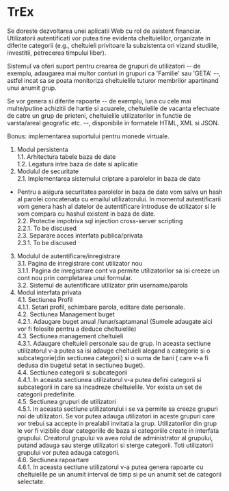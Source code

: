 # TrEx

Se doreste dezvoltarea unei aplicatii Web cu rol de asistent financiar. 
Utilizatorii autentificati vor putea tine evidenta cheltuielilor, organizate in diferite categorii (e.g., cheltuieli privitoare la subzistenta ori vizand studiile, investitii, petrecerea timpului liber). 

Sistemul va oferi suport pentru crearea de grupuri de utilizatori -- de exemplu, adaugarea mai multor conturi in grupuri ca 'Familie' sau 'GETA' --, astfel incat sa se poata monitoriza cheltuielile tuturor membrilor apartinand unui anumit grup. 

Se vor genera si diferite rapoarte -- de exemplu, luna cu cele mai multe/putine achizitii de hartie si acuarele, cheltuielile de vacanta efectuate de catre un grup de prieteni, cheltuielile utilizatorilor in functie de varsta/areal geografic etc. --, disponibile in formatele HTML, XML si JSON.

Bonus: implementarea suportului pentru monede virtuale.

 1. Modul persistenta<br/>
  1.1.	Arhitectura tabele baza de date<br/>
  1.2.	Legatura intre baza de date si aplicatie<br/>
 2.	Modulul de securitate<br/>
  2.1.	Implementarea sistemului criptare a parolelor in baza de date<br/>
   *	Pentru a asigura securitatea parolelor in baza de date vom salva un hash al parolei concatenata cu emailul utilizatorului. In momentul autentificarii vom genera hash al datelor de autentificare introduse de utilizator si le vom compara cu hashul existent in baza de date.<br/>
  2.2.	Protectie impotriva sql injection cross-server scripting	<br/>
   2.2.1.	To be discused<br/>
  2.3.	Separare acces interfata publica/privata<br/>
   2.3.1.	To be discused<br/>
 3.	Modulul de autentificare/inregistrare<br/>
  3.1.	Pagina de inregistrare cont utilizator nou<br/>
   3.1.1.	Pagina de inregistrare cont va permite utilizatorilor sa isi creeze un cont nou prin completarea unui formular.<br/>
  3.2.	Sistemul de autentificare utilizator prin username/parola<br/>
4.	Modul interfata privata<br/>
  4.1.	Sectiunea Profil<br/>
   4.1.1.	Setari profil, schimbare parola, editare date personale.<br/>
  4.2.	Sectiunea Management buget<br/>
   4.2.1.	Adaugare buget anual /lunar/saptamanal (Sumele adaugate aici vor fi folosite pentru a deduce cheltuielile)<br/> 
  4.3.	Sectiunea management cheltuieli<br/>
   4.3.1.	Adaugare cheltuieli personale sau de grup. In aceasta sectiune utilizatorul v-a putea sa isi adauge cheltuieli alegand a categorie si o subcategorie(din sectiunea categorii) si o suma de bani ( care v-a fi dedusa din bugetul setat in sectiunea buget).<br/>
  4.4.	Sectiunea categorii si subcategorii<br/>
   4.4.1.	In aceasta sectiunea utilizatorul v-a putea defini categorii si subcategorii in care sa incadreze cheltuielile. Vor exista un set de categorii predefinite.<br/>
  4.5.	Sectiunea grupuri de utilizatori<br/>
   4.5.1.	In aceasta sectiune utilizatorului i se va permite sa creeze grupuri noi de utilizatori. Se vor putea adauga utilizatori in aceste grupuri care vor trebui sa accepte in prealabil invitatia la grup. Utilizatorilor din grup le vor fi vizibile doar categoriile de baza si categoriile create in interfata grupului. Creatorul grupului va avea rolul de administrator al grupului, putand adauga sau sterge utilizatori si sterge categorii. Toti utilizatorii grupului vor putea adauga categorii. <br/>
  4.6.	Sectiunea rapoartare<br/>
   4.6.1.	In aceasta sectiune utilizatorul v-a putea genera rapoarte cu cheltuielile pe un anumit interval de timp si pe un anumit set de categorii selectate.<br/>
